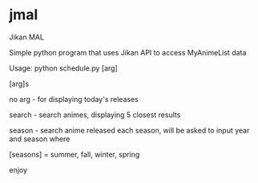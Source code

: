 # jmal
Jikan MAL

Simple python program that uses Jikan API to access MyAnimeList data

Usage:
python schedule.py [arg]

[arg]s

no arg - for displaying today's releases

search - search animes, displaying 5 closest results

season - search anime released each season, will be asked to input year and season where

  [seasons] = summer, fall, winter, spring

enjoy
